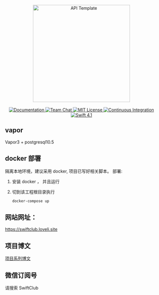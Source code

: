 <p align="center">
    <img src="https://user-images.githubusercontent.com/1342803/36623515-7293b4ec-18d3-11e8-85ab-4e2f8fb38fbd.png" width="320" alt="API Template">
    <br>
    <br>
    <a href="http://docs.vapor.codes/3.0/">
        <img src="http://img.shields.io/badge/read_the-docs-2196f3.svg" alt="Documentation">
    </a>
    <a href="https://discord.gg/vapor">
        <img src="https://img.shields.io/discord/431917998102675485.svg" alt="Team Chat">
    </a>
    <a href="LICENSE">
        <img src="http://img.shields.io/badge/license-MIT-brightgreen.svg" alt="MIT License">
    </a>
    <a href="https://circleci.com/gh/vapor/api-template">
        <img src="https://circleci.com/gh/vapor/api-template.svg?style=shield" alt="Continuous Integration">
    </a>
    <a href="https://swift.org">
        <img src="http://img.shields.io/badge/swift-4.1-brightgreen.svg" alt="Swift 4.1">
    </a>
</p>


## vapor

Vapor3 + postgresql10.5


##  docker 部署

隔离本地环境，建议采用 docker,  项目已写好相关脚本。
部署:

1. 安装 docker ， 并且运行
2. 切到该工程根目录执行

    ```sh
    docker-compose up    
    ```

## 网站网址： 

https://swiftclub.loveli.site

## 项目博文

[项目系列博文](https://xiaozhuanlan.com/topic/7869023451)

## 微信订阅号

请搜索 SwiftClub


